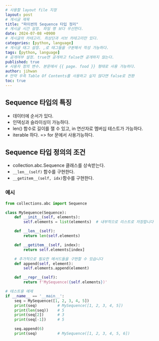 ```yaml
---
# 사용할 layout file 지정
layout: post
# 게시글 제목
title: "파이썬의 Sequence 타입 정리"
# 게시글 시간 설정. 파일 명 보다 우선한다.
date: 2024-07-08 +0900
# 게시글의 카테고리. 최상단과 서브 카테고리만 있다.
categories: [python, language]
# 게시글 태그 설정. ,로 태그들을 구분해서 작성 가능하다.
tags: [python, language]
# 공개여부 설정. true면 공개하고 false면 공개하지 않는다.
published: true
# 사용자 정의 변수. 본문에서 {{ page. food }} 형태로 사용 가능하다.
author: jihwan
# 만약 우측 Table Of Contents를 사용하고 싶지 않다면 false로 전환
toc: true
---
```

## Sequence 타입의 특징
- 데이터에 순서가 있다. 
- 인덱싱과 슬라이싱이 가능하다. 
- len() 함수로 길이를 잴 수 있고, in 연산자로 멤버십 테스트가 가능하다. 
- iterable 하다. => for 문에서 사용가능하다. 

## Sequence 타입 정의의 조건
- collection.abc.Sequence 클래스를 상속받는다. 
- `__len__(self)` 함수를 구현한다. 
- `__getitem__(self, idx)`함수를 구현한다. 

### 예시
```python
from collections.abc import Sequence

class MySequence(Sequence):
    def __init__(self, elements):
        self.elements = list(elements)  # 내부적으로 리스트로 저장합니다

    def __len__(self):
        return len(self.elements)

    def __getitem__(self, index):
        return self.elements[index]

    # 추가적으로 필요한 메서드들을 구현할 수 있습니다
    def append(self, element):
        self.elements.append(element)

    def __repr__(self):
        return f'MySequence({self.elements})'

# 테스트용 예제
if __name__ == '__main__':
    seq = MySequence([1, 2, 3, 4, 5])
    print(seq)         # MySequence([1, 2, 3, 4, 5])
    print(len(seq))    # 5
    print(seq[2])      # 3
    print(seq[-1])     # 5

    seq.append(6)
    print(seq)         # MySequence([1, 2, 3, 4, 5, 6])

```

